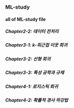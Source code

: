 ### ML-study

#### all of ML-study file

##### Chapter2-2: 데이터 전처리
##### Chapter3-1: k-최근접 이웃 회귀
##### Chapter3-2: 선형 회귀
##### Chapter3-3: 특성 공학과 규제
##### Chapter4-1: 로지스틱 회귀
##### Chapter4-2: 확률적 경사 하강법
